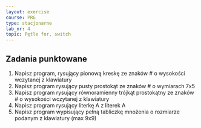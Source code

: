```yaml
---
layout: exercise
course: PRG
type: stacjonarne
lab_nr: 4
topic: Pętle for, switch
---
```

## Zadania punktowane

1. Napisz program, rysujący pionową kreskę ze znaków # o wysokości wczytanej z klawiatury
2. Napisz program rysujący pusty prostokąt ze znaków # o wymiarach 7x5
3. Napisz program rysujący równoramienny trójkąt prostokątny ze znaków # o
wysokości wczytanej z klawiatury
4. Napisz program rysujący literkę A z literek A
5. Napisz program wypisujący pełną tabliczkę mnożenia o rozmiarze podanym z
klawiatury (max 9x9)